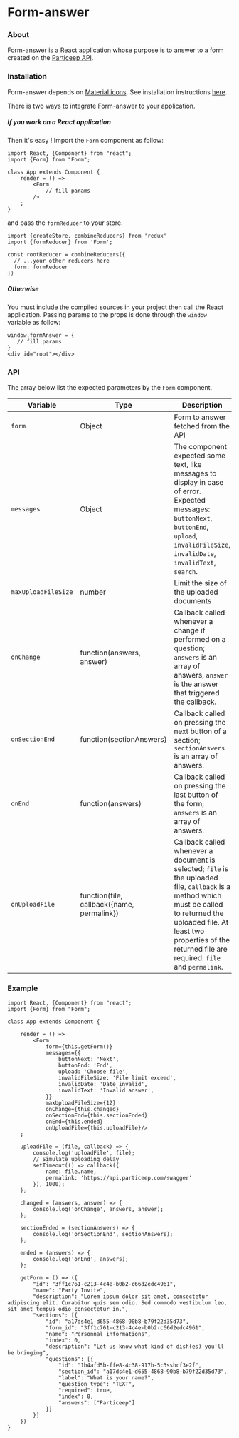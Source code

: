 # Form-answer

### About

Form-answer is a React application whose purpose is to answer to a form created on the [Particeep API](https://api.particeep.com/swagger#/form).

### Installation

Form-answer depends on [Material icons](https://material.io/icons/). See installation instructions [here](http://google.github.io/material-design-icons/#icon-font-for-the-web).

There is two ways to integrate Form-answer to your application.

##### If you work on a React application

Then it's easy ! Import the `Form` component as follow:
```
import React, {Component} from "react";
import {Form} from "Form";

class App extends Component {
    render = () => 
        <Form
            // fill params
        />
    ;
}
```

and pass the `formReducer` to your store.
```
import {createStore, combineReducers} from 'redux'
import {formReducer} from 'Form';

const rootReducer = combineReducers({
  // ...your other reducers here
  form: formReducer
})
```

##### Otherwise

You must include the compiled sources in your project then call the React application. Passing params to the props is done through the `window` variable as follow:
 ```
 window.formAnswer = {
    // fill params
 }
 <div id="root"></div>
 
 ```
 
### API

The array below list the expected parameters by the `Form` component.

| Variable                | Type                                       | Description                                                                                                                                                                                                                                 |
|-------------------------|--------------------------------------------|---------------------------------------------------------------------------------------------------------------------------------------------------------------------------------------------------------------------------------------------|
| `form`                  | Object                                     | Form to answer fetched from the API                                                                                                                                                                                                         |
| `messages`              | Object                                     | The component expected some text, like messages to display in case of error. Expected messages: `buttonNext`, `buttonEnd`, `upload`, `invalidFileSize`, `invalidDate`, `invalidText`, `search`.                                                                                                                                                               |
| `maxUploadFileSize`     | number                                     | Limit the size of the uploaded documents                                                                                                                                                                                                    |
| `onChange`              | function(answers, answer)                  | Callback called whenever a change if performed on a question; `answers` is an array of answers, `answer` is the answer that triggered the callback.                                                                                         |
| `onSectionEnd`          | function(sectionAnswers)                   | Callback called on pressing the next button of a section; `sectionAnswers` is an array of answers.                                                                                                                                          |
| `onEnd`                 | function(answers)                          | Callback called on pressing the last button of the form; `answers` is an array of answers.                                                                                                                                                  |
| `onUploadFile`          | function(file, callback({name, permalink}) | Callback called whenever a document is selected; `file` is the uploaded file, `callback` is a method which must be called to returned the uploaded file. At least two properties of the returned file are required: `file` and `permalink`. |

### Example

```
import React, {Component} from "react";
import {Form} from "Form";

class App extends Component {

    render = () =>
        <Form
            form={this.getForm()}
            messages={{
                buttonNext: 'Next',
                buttonEnd: 'End',
                upload: 'Choose file',
                invalidFileSize: 'File limit exceed',
                invalidDate: 'Date invalid',
                invalidText: 'Invalid answer',
            }}
            maxUploadFileSize={12}
            onChange={this.changed}
            onSectionEnd={this.sectionEnded}
            onEnd={this.ended}
            onUploadFile={this.uploadFile}/>
    ;

    uploadFile = (file, callback) => {
        console.log('uploadFile', file);
        // Simulate uploading delay
        setTimeout(() => callback({
            name: file.name,
            permalink: 'https://api.particeep.com/swagger'
        }), 1000);
    };

    changed = (answers, answer) => {
        console.log('onChange', answers, answer);
    };

    sectionEnded = (sectionAnswers) => {
        console.log('onSectionEnd', sectionAnswers);
    };

    ended = (answers) => {
        console.log('onEnd', answers);
    };

    getForm = () => ({
        "id": "3ff1c761-c213-4c4e-b0b2-c66d2edc4961",
        "name": "Party Invite",
        "description": "Lorem ipsum dolor sit amet, consectetur adipiscing elit. Curabitur quis sem odio. Sed commodo vestibulum leo, sit amet tempus odio consectetur in.",
        "sections": [{
            "id": "a17ds4e1-d655-4868-90b8-b79f22d35d73",
            "form_id": "3ff1c761-c213-4c4e-b0b2-c66d2edc4961",
            "name": "Personnal informations",
            "index": 0,
            "description": "Let us know what kind of dish(es) you'll be bringing",
            "questions": [{
                "id": "1b4afd5b-ffe8-4c38-917b-5c3ssbcf3e2f",
                "section_id": "a17ds4e1-d655-4868-90b8-b79f22d35d73",
                "label": "What is your name?",
                "question_type": "TEXT",
                "required": true,
                "index": 0,
                "answers": ["Particeep"]
            }]
        }]
    })
}
```
